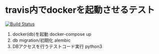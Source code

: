 # travis内でdockerを起動させるテスト

[![Build Status](https://travis-ci.org/yuwki0131/crud-travis-integration.svg?branch=master)](https://travis-ci.org/yuwki0131/crud-travis-integration)

1. docker(db)を起動
   docker-compose up
1. db migration/初期化
   alembic
1. DBアクセスを行うテストコード実行
   python3
